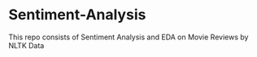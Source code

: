 # Sentiment-Analysis
This repo consists of Sentiment Analysis and EDA on Movie Reviews by NLTK Data
